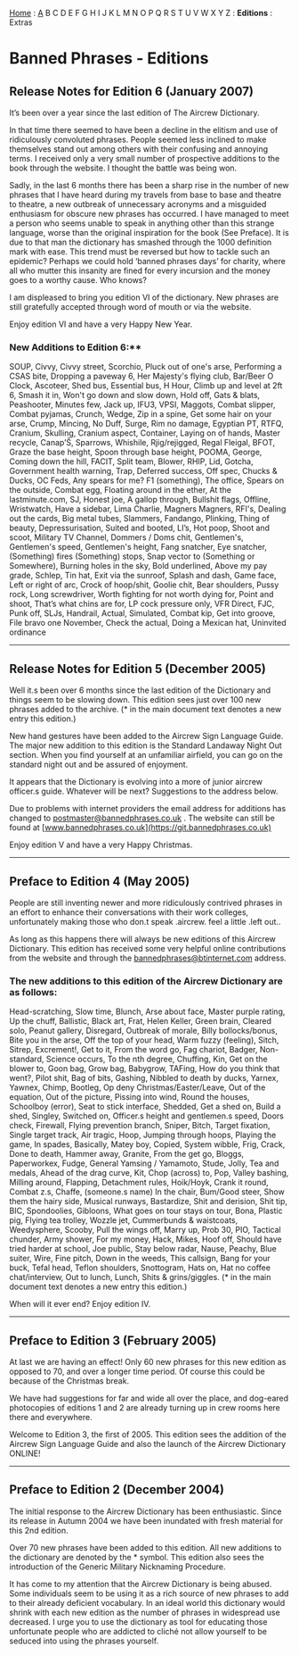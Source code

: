 [Home](/) : [A](aircrew/a) B C D E F G H I J K L M N O P Q R S T U V W X Y Z : **Editions** : Extras

# Banned Phrases - Editions

## Release Notes for Edition 6 (January 2007)

It’s been over a year since the last edition of The Aircrew Dictionary. 
  
In that time there seemed to have been a decline in the elitism and use of ridiculously convoluted phrases. People seemed less inclined to make themselves stand out among others with their confusing and annoying terms. I received only a very small number of prospective additions to the book through the website. I thought the battle was being won. 
  
Sadly, in the last 6 months there has been a sharp rise in the number of new phrases that I have heard during my travels from base to base and theatre to theatre, a new outbreak of unnecessary acronyms and a misguided enthusiasm for obscure new phrases has occurred. I have managed to meet a person who seems unable to speak in anything other than this strange language, worse than the original inspiration for the book (See Preface). It is due to that man the dictionary has smashed through the 1000 definition mark with ease. This trend must be reversed but how to tackle such an epidemic? Perhaps we could hold ‘banned phrases days’ for charity, where all who mutter this insanity are fined for every incursion and the money goes to a worthy cause. Who knows? 
  
I am displeased to bring you edition VI of the dictionary. New phrases are still gratefully accepted through word of mouth or via the website.

Enjoy edition VI and have a very Happy New Year.

### New Additions to Edition 6:**

SOUP, Civvy, Civvy street, Scorchio, Pluck out of one's arse, Performing a CSAS bite, Dropping a paveway 6, Her Majesty's flying club, Bar/Beer O Clock, Ascoteer, Shed bus, Essential bus, H Hour, Climb up and level at 2ft 6, Smash it in, Won't go down and slow down, Hold off, Gats & blats, Peashooter, Minutes few, Jack up, IFU3, VPSI, Maggots, Combat slipper, Combat pyjamas, Crunch, Wedge, Zip in a spine, Get some hair on your arse, Crump, Mincing, No Duff, Surge, Rim no damage, Egyptian PT, RTFQ, Cranium, Skulling, Cranium aspect, Container, Laying on of hands, Master recycle, Canap’Š, Sparrows, Whishile, Rjig/rejigged, Regal Fleigal, BFOT, Graze the base height, Spoon through base height, POOMA, George, Coming down the hill, FACIT, Split team, Blower, RHIP, Lid, Gotcha, Government health warning, Trap, Deferred success, Off spec, Chucks & Ducks, OC Feds, Any spears for me? F1 (something), The office, Spears on the outside, Combat egg, Floating around in the ether, At the lastminute.com, SJ, Honest joe, A gallop through, Bullshit flags, Offline, Wristwatch, Have a sidebar, Lima Charlie, Magners Magners, RFI's, Dealing out the cards, Big metal tubes, Slammers, Fandango, Plinking, Thing of beauty, Depressurisation, Suited and booted, LI’s, Hot poop, Shoot and scoot, Military TV Channel, Dommers / Doms chit, Gentlemen's, Gentlemen's speed, Gentlemen's height, Fang snatcher, Eye snatcher, (Something) fires (Something) stops, Snap vector to (Something or Somewhere), Burning holes in the sky, Bold underlined, Above my pay grade, Schlep, Tin hat, Exit via the sunroof, Splash and dash, Game face, Left or right of arc, Crock of hoop/shit, Goolie chit, Bear shoulders, Pussy rock, Long screwdriver, Worth fighting for not worth dying for, Point and shoot, That’s what chins are for, LP cock pressure only, VFR Direct, FJC, Punk off, SLJs, Handrail, Actual, Simulated, Combat kip, Get into groove, File bravo one November, Check the actual, Doing a Mexican hat, Uninvited ordinance

***

## Release Notes for Edition 5 (December 2005)

Well it.s been over 6 months since the last edition of the Dictionary and things seem to be slowing down. This edition sees just over 100 new phrases added to the archive. (* in the main document text denotes a new entry this edition.)

New hand gestures have been added to the Aircrew Sign Language Guide. The major new addition to this edition is the Standard Landaway Night Out section. When you find yourself at an unfamiliar airfield, you can go on the standard night out and be assured of enjoyment.

It appears that the Dictionary is evolving into a more of junior aircrew officer.s guide. Whatever will be next? Suggestions to the address below.

Due to problems with internet providers the email address for additions has changed to [postmaster@bannedphrases.co.uk](mailto:postmaster@bannedphrases.co.uk) . The website can still be found at [www.bannedphrases.co.uk](https://git.bannedphrases.co.uk)

Enjoy edition V and have a very Happy Christmas.

***

## Preface to Edition 4 (May 2005)

People are still inventing newer and more ridiculously contrived phrases in an effort to enhance their conversations with their work colleges, unfortunately making those who don.t speak .aircrew. feel a little .left out.. 
  
As long as this happens there will always be new editions of this Aircrew Dictionary. This edition has received some very helpful online contributions from the website and through the bannedphrases@btinternet.com address.

### The new additions to this edition of the Aircrew Dictionary are as follows:

Head-scratching, Slow time, Blunch, Arse about face, Master purple rating, Up the chuff, Ballistic, Black art, Frat, Helen Keller, Green brain, Cleared solo, Peanut gallery, Disregard, Outbreak of morale, Billy bollocks/bonus, Bite you in the arse, Off the top of your head, Warm fuzzy (feeling), Sitch, Sitrep, Excrement!, Get to it, From the word go, Fag chariot, Badger, Non-standard, Science occurs, To the nth degree, Chuffing, Kin, Get on the blower to, Goon bag, Grow bag, Babygrow, TAFing, How do you think that went?, Pilot shit, Bag of bits, Gashing, Nibbled to death by ducks, Yarnex, Yawnex, Chimp, Bootleg, Op deny Christmas/Easter/Leave, Out of the equation, Out of the picture, Pissing into wind, Round the houses, Schoolboy (error), Seat to stick interface, Shedded, Get a shed on, Build a shed, Singley, Switched on, Officer.s height and gentlemen.s speed, Doors check, Firewall, Flying prevention branch, Sniper, Bitch, Target fixation, Single target track, Air tragic, Hoop, Jumping through hoops, Playing the game, In spades, Basically, Matey boy, Copied, System wibble, Frig, Crack, Done to death, Hammer away, Granite, From the get go, Bloggs, Paperworkex, Fudge, General Yamsing / Yamamoto, Stude, Jolly, Tea and medals, Ahead of the drag curve, Kit, Chop (across) to, Pop, Valley bashing, Milling around, Flapping, Detachment rules, Hoik/Hoyk, Crank it round, Combat z.s, Chaffe, (someone.s name) In the chair, Bum/Good steer, Show them the hairy side, Musical runways, Bastardize, Shit and derision, Shit tip, BIC, Spondoolies, Gibloons, What goes on tour stays on tour, Bona, Plastic pig, Flying tea trolley, Wozzle jet, Cummerbunds & waistcoats, Weedysphere, Scooby, Pull the wings off, Marry up, Prob 30, PIO, Tactical chunder, Army shower, For my money, Hack, Mikes, Hoof off, Should have tried harder at school, Joe public, Stay below radar, Nause, Peachy, Blue suiter, Wire, Fine pitch, Down in the weeds, This callsign, Bang for your buck, Tefal head, Teflon shoulders, Snottogram, Hats on, Hat no coffee chat/interview, Out to lunch, Lunch, Shits & grins/giggles. (* in the main document text denotes a new entry this edition.)

When will it ever end? Enjoy edition IV.

***

## Preface to Edition 3 (February 2005)</summary>

At last we are having an effect! Only 60 new phrases for this new edition as opposed to 70, and over a longer time period. Of course this could be because of the Christmas break.

We have had suggestions for far and wide all over the place, and dog-eared photocopies of editions 1 and 2 are already turning up in crew rooms here there and everywhere.

Welcome to Edition 3, the first of 2005. This edition sees the addition of the Aircrew Sign Language Guide and also the launch of the Aircrew Dictionary ONLINE!

***

## Preface to Edition 2 (December 2004)

The initial response to the Aircrew Dictionary has been enthusiastic. Since its release in Autumn 2004 we have been inundated with fresh material for this 2nd edition.

Over 70 new phrases have been added to this edition. All new additions to the dictionary are denoted by the * symbol. This edition also sees the introduction of the Generic Military Nicknaming Procedure.

It has come to my attention that the Aircrew Dictionary is being abused. Some individuals seem to be using it as a rich source of new phrases to add to their already deficient vocabulary. In an ideal world this dictionary would shrink with each new edition as the number of phrases in widespread use decreased. I urge you to use the dictionary as tool for educating those unfortunate people who are addicted to cliché not allow yourself to be seduced into using the phrases yourself.
